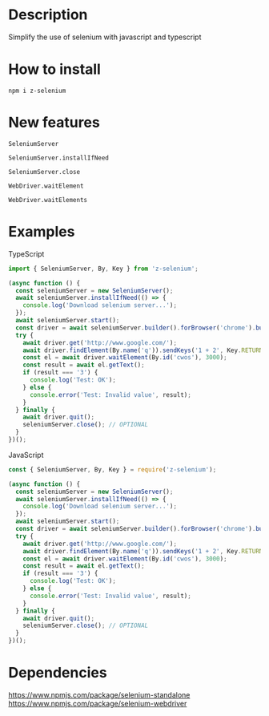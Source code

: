 # Description

Simplify the use of selenium with javascript and typescript

# How to install

```
npm i z-selenium

```

# New features

`SeleniumServer`

`SeleniumServer.installIfNeed`

`SeleniumServer.close`

`WebDriver.waitElement`

`WebDriver.waitElements`

# Examples

TypeScript
```typescript
import { SeleniumServer, By, Key } from 'z-selenium';

(async function () {
  const seleniumServer = new SeleniumServer();
  await seleniumServer.installIfNeed(() => {
    console.log('Download selenium server...');
  });
  await seleniumServer.start();
  const driver = await seleniumServer.builder().forBrowser('chrome').build();
  try {
    await driver.get('http://www.google.com/');
    await driver.findElement(By.name('q')).sendKeys('1 + 2', Key.RETURN);
    const el = await driver.waitElement(By.id('cwos'), 3000);
    const result = await el.getText();
    if (result === '3') {
      console.log('Test: OK');
    } else {
      console.error('Test: Invalid value', result);
    }
  } finally {
    await driver.quit();
    seleniumServer.close(); // OPTIONAL
  }
})();
```


JavaScript
```javascript
const { SeleniumServer, By, Key } = require('z-selenium');

(async function () {
  const seleniumServer = new SeleniumServer();
  await seleniumServer.installIfNeed(() => {
    console.log('Download selenium server...');
  });
  await seleniumServer.start();
  const driver = await seleniumServer.builder().forBrowser('chrome').build();
  try {
    await driver.get('http://www.google.com/');
    await driver.findElement(By.name('q')).sendKeys('1 + 2', Key.RETURN);
    const el = await driver.waitElement(By.id('cwos'), 3000);
    const result = await el.getText();
    if (result === '3') {
      console.log('Test: OK');
    } else {
      console.error('Test: Invalid value', result);
    }
  } finally {
    await driver.quit();
    seleniumServer.close(); // OPTIONAL
  }
})();
```

# Dependencies

https://www.npmjs.com/package/selenium-standalone
https://www.npmjs.com/package/selenium-webdriver